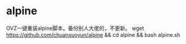 # alpine
OVZ一键重装alpine脚本。备份别人大佬的，不更新。
wget https://github.com/chuansuoyun/alpine && cd alpine && bash alpine.sh

